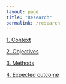 ```yaml
---
layout: page
title: "Research"
permalink: /research
---
```


[1. Context](/research/context)

[2. Objectives](/research/objectives)

[3. Methods](/research/methods)

[4. Expected outcome](/research/expectations)
